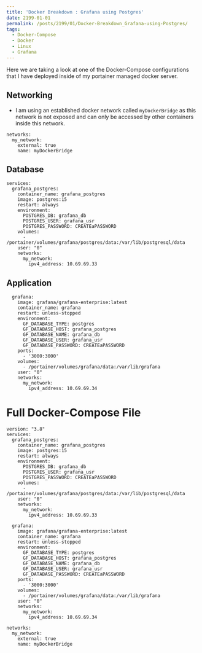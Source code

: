 ```yaml
---
title: 'Docker Breakdown : Grafana using Postgres'
date: 2199-01-01
permalink: /posts/2199/01/Docker-Breakdown_Grafana-using-Postgres/
tags:
  - Docker-Compose
  - Docker
  - Linux
  - Grafana
---
```

Here we are taking a look at one of the Docker-Compose configurations that I have deployed inside of my portainer managed docker server.

## Networking
- I am using an established docker network called `myDockerBridge` as this network is not exposed and can only be accessed by other containers inside this network. 
```
networks:
  my_network:
    external: true
    name: myDockerBridge
```

## Database

```
services:
  grafana_postgres:
    container_name: grafana_postgres
    image: postgres:15
    restart: always
    environment:
      POSTGRES_DB: grafana_db
      POSTGRES_USER: grafana_usr
      POSTGRES_PASSWORD: CREATEaPASSWORD
    volumes:
      - /portainer/volumes/grafana/postgres/data:/var/lib/postgresql/data
    user: "0"
    networks:
      my_network:
        ipv4_address: 10.69.69.33
```

## Application

```
  grafana:
    image: grafana/grafana-enterprise:latest
    container_name: grafana
    restart: unless-stopped
    environment:
      GF_DATABASE_TYPE: postgres
      GF_DATABASE_HOST: grafana_postgres
      GF_DATABASE_NAME: grafana_db
      GF_DATABASE_USER: grafana_usr
      GF_DATABASE_PASSWORD: CREATEaPASSWORD
    ports:
      - '3000:3000'
    volumes:
      - /portainer/volumes/grafana/data:/var/lib/grafana
    user: "0"
    networks:
      my_network:
        ipv4_address: 10.69.69.34
```


# Full Docker-Compose File
```
version: "3.8"
services:
  grafana_postgres:
    container_name: grafana_postgres
    image: postgres:15
    restart: always
    environment:
      POSTGRES_DB: grafana_db
      POSTGRES_USER: grafana_usr
      POSTGRES_PASSWORD: CREATEaPASSWORD
    volumes:
      - /portainer/volumes/grafana/postgres/data:/var/lib/postgresql/data
    user: "0"
    networks:
      my_network:
        ipv4_address: 10.69.69.33

  grafana:
    image: grafana/grafana-enterprise:latest
    container_name: grafana
    restart: unless-stopped
    environment:
      GF_DATABASE_TYPE: postgres
      GF_DATABASE_HOST: grafana_postgres
      GF_DATABASE_NAME: grafana_db
      GF_DATABASE_USER: grafana_usr
      GF_DATABASE_PASSWORD: CREATEaPASSWORD
    ports:
      - '3000:3000'
    volumes:
      - /portainer/volumes/grafana/data:/var/lib/grafana
    user: "0"
    networks:
      my_network:
        ipv4_address: 10.69.69.34

networks:
  my_network:
    external: true
    name: myDockerBridge
```
